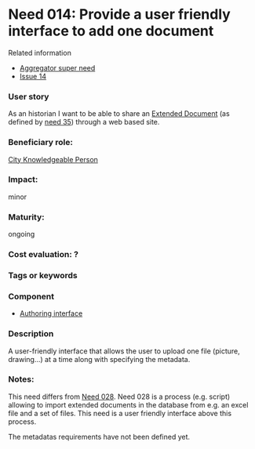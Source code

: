 
# Need 014: Provide a user friendly interface to add one document

Related information
 - [Aggregator super need](Need004.md)
 - [Issue 14](https://github.com/MEPP-team/RICT/issues/44)

### User story

As an historian I want to be able to share an [Extended Document](https://github.com/MEPP-team/RICT/blob/master/Doc/Devel/Needs/Definitions.md#extended-document) (as defined by [need 35](Need035.md)) through a web based site.

### Beneficiary role: 
[City Knowledgeable Person](https://github.com/MEPP-team/RICT/blob/master/Doc/Devel/Needs/Roles.md#city-knowledgeable-person)

### Impact: 
minor

### Maturity: 
ongoing

### Cost evaluation: ?

### Tags or keywords

### Component
 * [Authoring interface](Definitions.md#authoring-interface)

### Description
A user-friendly interface that allows the user to upload one file (picture, drawing...) at a time along with specifying the metadata.
 
### Notes:
This need differs from [Need 028](https://github.com/MEPP-team/RICT/blob/master/Doc/Devel/Needs/Need028.md). Need 028 is a process (e.g. script) allowing to import extended documents in the database from e.g. an excel file and a set of files. This need is a user friendly interface above this process.

The metadatas requirements have not been defined yet.
